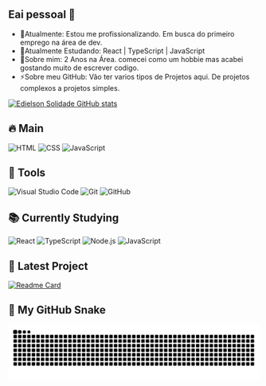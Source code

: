 ## Eai pessoal 👋
- 🔭Atualmente: Estou me profissionalizando. Em busca do primeiro emprego na área de dev.
- 🌱Atualmente Estudando: React | TypeScript | JavaScript
- 💬Sobre mim: 2 Anos na Área. comecei como um hobbie mas acabei gostando muito de escrever codigo.
- ⚡Sobre meu GitHub: Vão ter varios tipos de Projetos aqui. De projetos complexos a projetos simples.

[![Edielson Solidade GitHub stats](https://github-readme-stats.vercel.app/api?username=EdielsonSolidade&show_icons=true&theme=radical)](https://github.com/EdielsonSolidade/github-readme-stats)

## 🔥 Main
![HTML](https://img.shields.io/badge/-HTML5-orange?style=for-the-badge&logo=html5)
![CSS](https://img.shields.io/badge/-CSS3-blue?style=for-the-badge&logo=css3)
![JavaScript](https://img.shields.io/badge/-JavaScript-yellow?style=for-the-badge&logo=javascript)

## 🧰 Tools

![Visual Studio Code](https://img.shields.io/badge/-VSCode-007ACC?style=for-the-badge&logo=visual-studio-code&logoColor=white)
![Git](https://img.shields.io/badge/-Git-F05032?style=for-the-badge&logo=git&logoColor=white)
![GitHub](https://img.shields.io/badge/-GitHub-181717?style=for-the-badge&logo=github&logoColor=white)

## 📚 Currently Studying

![React](https://img.shields.io/badge/-React-61DAFB?style=for-the-badge&logo=react&logoColor=black)
![TypeScript](https://img.shields.io/badge/-TypeScript-3178C6?style=for-the-badge&logo=typescript&logoColor=white)
![Node.js](https://img.shields.io/badge/-Node.js-339933?style=for-the-badge&logo=node.js&logoColor=white)
![JavaScript](https://img.shields.io/badge/-JavaScript-yellow?style=for-the-badge&logo=javascript)

## 🧩 Latest Project

[![Readme Card](https://github-readme-stats.vercel.app/api/pin/?username=EdielsonSolidade&repo=Search-CEP-Brazil&theme=radical)](https://github.com/EdielsonSolidade/Search-CEP-Brazil)


## 🐍 My GitHub Snake

![Snake animation](https://raw.githubusercontent.com/EdielsonSolidade/EdielsonSolidade/output/github-contribution-grid-snake-radical.svg)




